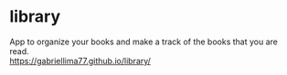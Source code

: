 # library
App to organize your books and make a track of the books that you are read.<br>
https://gabriellima77.github.io/library/